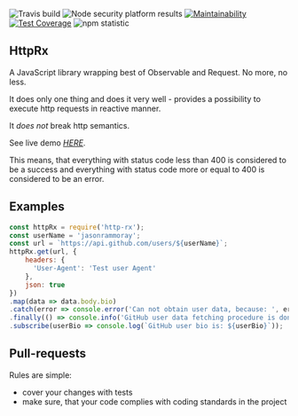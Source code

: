 ![Travis build](https://travis-ci.org/JasonRammoray/HttpRx.svg?branch=master)
![Node security platform results](https://nodesecurity.io/orgs/webdev/projects/afc6da59-4ac8-43ea-8eb3-5c1b96e1c0f5/badge)
[![Maintainability](https://api.codeclimate.com/v1/badges/6be09fcb78891730bfc1/maintainability)](https://codeclimate.com/github/JasonRammoray/HttpRx/maintainability)
[![Test Coverage](https://api.codeclimate.com/v1/badges/6be09fcb78891730bfc1/test_coverage)](https://codeclimate.com/github/JasonRammoray/HttpRx/test_coverage)
![npm statistic](https://nodei.co/npm/http-rx.png?downloads=true&downloadRank=true&stars=true)
## HttpRx
A JavaScript library wrapping best of Observable and Request.
No more, no less.

It does only one thing and does it very well - provides a possibility to execute http requests in reactive manner.

It *does not* break http semantics.

See live demo [*HERE*](https://runkit.com/jasonrammoray/5a8141d8ac0ed40013fd9054).

This means, that everything with status code less than 400 is considered to be a success and everything with status code more or equal to 400 is considered to be an error.
## Examples
```js
const httpRx = require('http-rx');
const userName = 'jasonrammoray';
const url = `https://api.github.com/users/${userName}`;
httpRx.get(url, {
    headers: {
      'User-Agent': 'Test user Agent'
    },
    json: true
})
.map(data => data.body.bio)
.catch(error => console.error('Can not obtain user data, because: ', error))
.finally(() => console.info('GitHub user data fetching procedure is done'))
.subscribe(userBio => console.log(`GitHub user bio is: ${userBio}`));
```

## Pull-requests
Rules are simple:
* cover your changes with tests
* make sure, that your code complies with coding standards in the project
